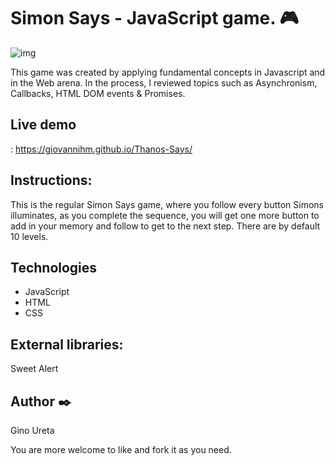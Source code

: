 # Simon Says - JavaScript game. 🎮

![img](images/screen.jpg) 



This game was created by applying fundamental concepts in Javascript and in the Web arena. In the process, I reviewed topics such as Asynchronism, Callbacks, HTML DOM events & Promises.

## Live demo
<Play game> : https://giovannihm.github.io/Thanos-Says/


## Instructions:
This is the regular Simon Says game, where you follow every button Simons illuminates, as you complete the sequence, you will get one more button to add in your memory and follow to get to the next step. There are by default 10 levels.

## Technologies
* JavaScript
* HTML
* CSS

## External libraries:
Sweet Alert


## Author ✒️
Gino Ureta

You are more welcome to like and fork it as you need.
